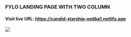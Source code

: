 ### FYLO LANDING PAGE WITH TWO COLUMN
#### Visit live URL: https://candid-starship-eedba1.netlify.app
<a href="https://candid-starship-eedba1.netlify.app"><img src="https://user-images.githubusercontent.com/109923493/235314809-176f3e4d-c4c5-41ab-90b4-d58c07421fb4.png"></a>
